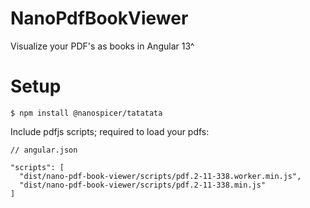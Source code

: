 # NanoPdfBookViewer

Visualize your PDF's as books in Angular 13^


# Setup

```
$ npm install @nanospicer/tatatata
```


Include pdfjs scripts; required to load your pdfs:
```
// angular.json

"scripts": [
  "dist/nano-pdf-book-viewer/scripts/pdf.2-11-338.worker.min.js",
  "dist/nano-pdf-book-viewer/scripts/pdf.2-11-338.min.js"
]
```
